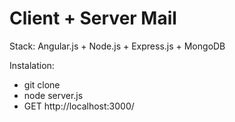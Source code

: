 # Client + Server Mail<br>

Stack: Angular.js + Node.js + Express.js + MongoDB<br>

<div style="font-decoration:underline;">Instalation:<div>
<ul>
  <li>git clone</li>
  <li>node server.js</li>
  <li>GET http://localhost:3000/</li>
</ul>
